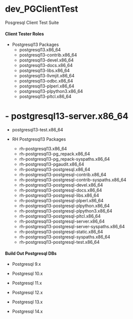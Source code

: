 # dev_PGClientTest
Posgresql Client Test Suite

#### Client Tester Roles
- Postgresql13 Packages
  - postgresql13.x86_64
  - postgresql13-contrib.x86_64
  - postgresql13-devel.x86_64
  - postgresql13-docs.x86_64
  - postgresql13-libs.x86_64
  - postgresql13-llvmjit.x86_64
  - postgresql13-odbc.x86_64
  - postgresql13-plperl.x86_64
  - postgresql13-plpython3.x86_64
  - postgresql13-pltcl.x86_64
# - postgresql13-server.x86_64
  - postgresql13-test.x86_64

- RH Postgresql13 Packages
  - rh-postgresql13.x86_64
  - rh-postgresql13-pg_repack.x86_64
  - rh-postgresql13-pg_repack-syspaths.x86_64
  - rh-postgresql13-pgaudit.x86_64
  - rh-postgresql13-postgresql.x86_64
  - rh-postgresql13-postgresql-contrib.x86_64
  - rh-postgresql13-postgresql-contrib-syspaths.x86_64
  - rh-postgresql13-postgresql-devel.x86_64
  - rh-postgresql13-postgresql-docs.x86_64
  - rh-postgresql13-postgresql-libs.x86_64
  - rh-postgresql13-postgresql-plperl.x86_64
  - rh-postgresql13-postgresql-plpython.x86_64
  - rh-postgresql13-postgresql-plpython3.x86_64
  - rh-postgresql13-postgresql-pltcl.x86_64
  - rh-postgresql13-postgresql-server.x86_64
  - rh-postgresql13-postgresql-server-syspaths.x86_64
  - rh-postgresql13-postgresql-static.x86_64
  - rh-postgresql13-postgresql-syspaths.x86_64
  - rh-postgresql13-postgresql-test.x86_64

#### Build Out Postgresql DBs
- Postgresql 9.x

- Postgresql 10.x

- Postgresql 11.x

- Postgresql 12.x

- Postgresql 13.x

- Postgresql 14.x
